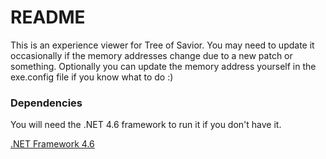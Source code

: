# README #

This is an experience viewer for Tree of Savior. You may need to update it occasionally if the memory addresses change due to a new patch or something.
Optionally you can update the memory address yourself in the exe.config file if you know what to do :)

### Dependencies ###

You will need the .NET 4.6 framework to run it if you don't have it.

[.NET Framework 4.6](https://www.microsoft.com/en-us/download/details.aspx?id=48130)
